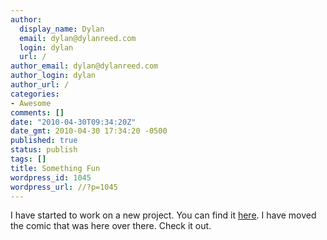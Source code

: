 ```yaml
---
author:
  display_name: Dylan
  email: dylan@dylanreed.com
  login: dylan
  url: /
author_email: dylan@dylanreed.com
author_login: dylan
author_url: /
categories:
- Awesome
comments: []
date: "2010-04-30T09:34:20Z"
date_gmt: 2010-04-30 17:34:20 -0500
published: true
status: publish
tags: []
title: Something Fun
wordpress_id: 1045
wordpress_url: //?p=1045
---
```


I have started to work on a new project. You can find it [here][1]. I have moved the comic that was here over there. Check it out.

   [1]: http://www.veggiefight.com

